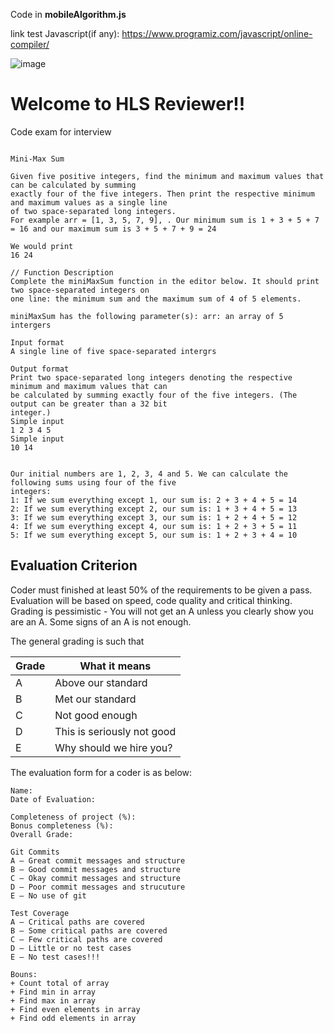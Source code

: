 
Code in **mobileAlgorithm.js**

link test Javascript(if any): https://www.programiz.com/javascript/online-compiler/

![image](https://github.com/lvthong312/hl-assignment_mobile/assets/94743138/85c8e90e-06e9-4163-a267-f2bbb6b2c5ca)

# Welcome to HLS Reviewer!!
Code exam for interview

```

Mini-Max Sum

Given five positive integers, find the minimum and maximum values that can be calculated by summing
exactly four of the five integers. Then print the respective minimum and maximum values as a single line
of two space-separated long integers.
For example arr = [1, 3, 5, 7, 9], . Our minimum sum is 1 + 3 + 5 + 7 = 16 and our maximum sum is 3 + 5 + 7 + 9 = 24

We would print
16 24

// Function Description
Complete the miniMaxSum function in the editor below. It should print two space-separated integers on
one line: the minimum sum and the maximum sum of 4 of 5 elements.

miniMaxSum has the following parameter(s): arr: an array of 5 intergers

Input format
A single line of five space-separated intergrs

Output format
Print two space-separated long integers denoting the respective minimum and maximum values that can
be calculated by summing exactly four of the five integers. (The output can be greater than a 32 bit
integer.)
Simple input
1 2 3 4 5
Simple input
10 14


Our initial numbers are 1, 2, 3, 4 and 5. We can calculate the following sums using four of the five
integers:
1: If we sum everything except 1, our sum is: 2 + 3 + 4 + 5 = 14
2: If we sum everything except 2, our sum is: 1 + 3 + 4 + 5 = 13
3: If we sum everything except 3, our sum is: 1 + 2 + 4 + 5 = 12
4: If we sum everything except 4, our sum is: 1 + 2 + 3 + 5 = 11
5: If we sum everything except 5, our sum is: 1 + 2 + 3 + 4 = 10

```

## Evaluation Criterion
Coder must finished at least 50% of the requirements to be given a pass.
Evaluation will be based on speed, code quality and critical thinking.
Grading is pessimistic - You will not get an A unless you clearly show you are an A. Some signs of an A is not enough.

The general grading is such that

Grade | What it means
------|------------------------
A     | Above our standard
B     | Met our standard
C     | Not good enough
D     | This is seriously not good
E     | Why should we hire you?


The evaluation form for a coder is as below:
```
Name:
Date of Evaluation:

Completeness of project (%):
Bonus completeness (%):
Overall Grade:

Git Commits
A – Great commit messages and structure
B – Good commit messages and structure
C – Okay commit messages and structure
D – Poor commit messages and strucuture
E – No use of git

Test Coverage
A – Critical paths are covered
B – Some critical paths are covered
C – Few critical paths are covered
D – Little or no test cases
E – No test cases!!!

Bouns:
+ Count total of array
+ Find min in array
+ Find max in array
+ Find even elements in array
+ Find odd elements in array
